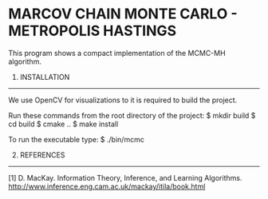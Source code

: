 MARCOV CHAIN MONTE CARLO - METROPOLIS HASTINGS
==============================================

This program shows a compact implementation of the MCMC-MH algorithm.

1. INSTALLATION
---------------

We use OpenCV for visualizations to it is required to build the project.

Run these commands from the root directory of the project:
$ mkdir build
$ cd build
$ cmake ..
$ make install

To run the executable type:
$ ./bin/mcmc

2. REFERENCES
-------------
[1] D. MacKay. Information Theory, Inference, and Learning Algorithms.
    http://www.inference.eng.cam.ac.uk/mackay/itila/book.html
